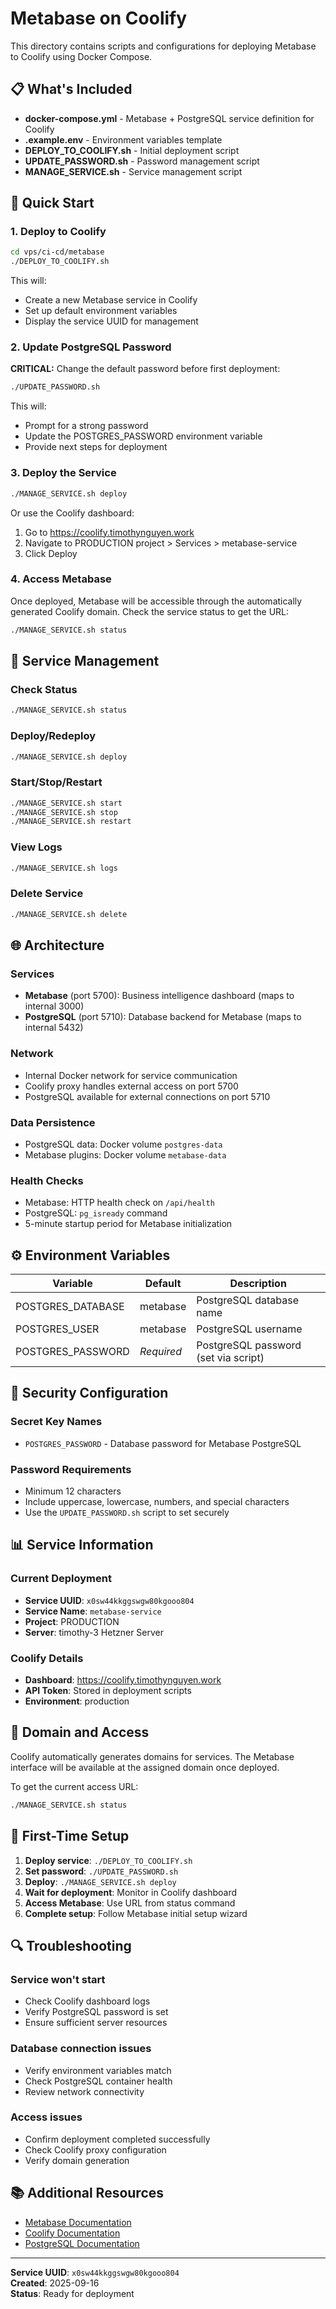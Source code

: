 # Metabase on Coolify

This directory contains scripts and configurations for deploying Metabase to Coolify using Docker Compose.

## 📋 What's Included

- **docker-compose.yml** - Metabase + PostgreSQL service definition for Coolify
- **.example.env** - Environment variables template
- **DEPLOY_TO_COOLIFY.sh** - Initial deployment script
- **UPDATE_PASSWORD.sh** - Password management script
- **MANAGE_SERVICE.sh** - Service management script

## 🚀 Quick Start

### 1. Deploy to Coolify

```bash
cd vps/ci-cd/metabase
./DEPLOY_TO_COOLIFY.sh
```

This will:
- Create a new Metabase service in Coolify
- Set up default environment variables
- Display the service UUID for management

### 2. Update PostgreSQL Password

**CRITICAL:** Change the default password before first deployment:

```bash
./UPDATE_PASSWORD.sh
```

This will:
- Prompt for a strong password
- Update the POSTGRES_PASSWORD environment variable
- Provide next steps for deployment

### 3. Deploy the Service

```bash
./MANAGE_SERVICE.sh deploy
```

Or use the Coolify dashboard:
1. Go to https://coolify.timothynguyen.work
2. Navigate to PRODUCTION project > Services > metabase-service
3. Click Deploy

### 4. Access Metabase

Once deployed, Metabase will be accessible through the automatically generated Coolify domain. Check the service status to get the URL:

```bash
./MANAGE_SERVICE.sh status
```

## 🔧 Service Management

### Check Status
```bash
./MANAGE_SERVICE.sh status
```

### Deploy/Redeploy
```bash
./MANAGE_SERVICE.sh deploy
```

### Start/Stop/Restart
```bash
./MANAGE_SERVICE.sh start
./MANAGE_SERVICE.sh stop
./MANAGE_SERVICE.sh restart
```

### View Logs
```bash
./MANAGE_SERVICE.sh logs
```

### Delete Service
```bash
./MANAGE_SERVICE.sh delete
```

## 🌐 Architecture

### Services
- **Metabase** (port 5700): Business intelligence dashboard (maps to internal 3000)
- **PostgreSQL** (port 5710): Database backend for Metabase (maps to internal 5432)

### Network
- Internal Docker network for service communication
- Coolify proxy handles external access on port 5700
- PostgreSQL available for external connections on port 5710

### Data Persistence
- PostgreSQL data: Docker volume `postgres-data`
- Metabase plugins: Docker volume `metabase-data`

### Health Checks
- Metabase: HTTP health check on `/api/health`
- PostgreSQL: `pg_isready` command
- 5-minute startup period for Metabase initialization

## ⚙️ Environment Variables

| Variable | Default | Description |
|----------|---------|-------------|
| POSTGRES_DATABASE | metabase | PostgreSQL database name |
| POSTGRES_USER | metabase | PostgreSQL username |
| POSTGRES_PASSWORD | *Required* | PostgreSQL password (set via script) |

## 🔑 Security Configuration

### Secret Key Names
- `POSTGRES_PASSWORD` - Database password for Metabase PostgreSQL

### Password Requirements
- Minimum 12 characters
- Include uppercase, lowercase, numbers, and special characters
- Use the `UPDATE_PASSWORD.sh` script to set securely

## 📊 Service Information

### Current Deployment
- **Service UUID**: `x0sw44kkggswgw80kgooo804`
- **Service Name**: `metabase-service`
- **Project**: PRODUCTION
- **Server**: timothy-3 Hetzner Server

### Coolify Details
- **Dashboard**: https://coolify.timothynguyen.work
- **API Token**: Stored in deployment scripts
- **Environment**: production

## 🔄 Domain and Access

Coolify automatically generates domains for services. The Metabase interface will be available at the assigned domain once deployed.

To get the current access URL:
```bash
./MANAGE_SERVICE.sh status
```

## 🎯 First-Time Setup

1. **Deploy service**: `./DEPLOY_TO_COOLIFY.sh`
2. **Set password**: `./UPDATE_PASSWORD.sh`
3. **Deploy**: `./MANAGE_SERVICE.sh deploy`
4. **Wait for deployment**: Monitor in Coolify dashboard
5. **Access Metabase**: Use URL from status command
6. **Complete setup**: Follow Metabase initial setup wizard

## 🔍 Troubleshooting

### Service won't start
- Check Coolify dashboard logs
- Verify PostgreSQL password is set
- Ensure sufficient server resources

### Database connection issues
- Verify environment variables match
- Check PostgreSQL container health
- Review network connectivity

### Access issues
- Confirm deployment completed successfully
- Check Coolify proxy configuration
- Verify domain generation

## 📚 Additional Resources

- [Metabase Documentation](https://www.metabase.com/docs/)
- [Coolify Documentation](https://coolify.io/docs)
- [PostgreSQL Documentation](https://www.postgresql.org/docs/)

---

**Service UUID**: `x0sw44kkggswgw80kgooo804`  
**Created**: 2025-09-16  
**Status**: Ready for deployment